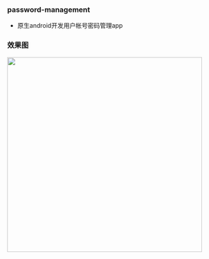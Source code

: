 ### password-management
- 原生android开发用户帐号密码管理app
### 效果图
<img src="https://github.com/songlinsheep/password-management/blob/master/Screenshots/GIF.gif" width="450"/>

